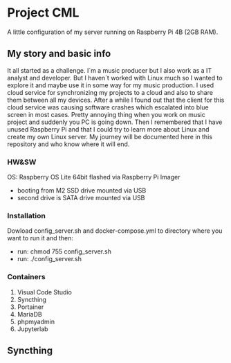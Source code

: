 # Project CML
A little configuration of my server running on Raspberry Pi 4B (2GB RAM).

## My story and basic info
It all started as a challenge. I´m a music producer but I also work as a IT analyst and developer. But I haven´t worked with Linux much so I wanted to explore it and maybe use it in some way for my music production. I used cloud service for synchronizing my projects to a cloud and also to share them between all my devices. After a while I found out that the client for this cloud service was causing software crashes which escalated into blue screen in most cases. Pretty annoying thing when you work on music project and suddenly you PC is going down. Then I remembered that I have unused Raspberry Pi and that I could try to learn more about Linux and create my own Linux server. My journey will be documented here in this repository and who know where it will end. 

### HW&SW
OS: Raspberry OS Lite 64bit flashed via Raspberry Pi Imager
  - booting from M2 SSD drive mounted via USB
  - second drive is SATA drive mounted via USB

### Installation
Dowload config_server.sh and docker-compose.yml to directory where you want to run it and then:
  - run: chmod 755 config_server.sh
  - run: ./config_server.sh

### Containers
  1) Visual Code Studio
  2) Syncthing
  3) Portainer
  4) MariaDB
  5) phpmyadmin
  6) Jupyterlab

## Syncthing
